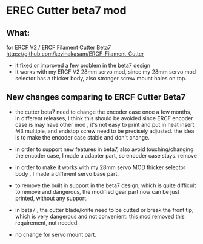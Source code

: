 # EREC Cutter beta7 mod 

## What:
 for ERCF V2 / ERCF Filament Cutter Beta7 https://github.com/kevinakasam/ERCF_Filament_Cutter
 
 * it fixed or improved a few problem in the beta7 design
 * it works with my ERCF V2  28mm servo mod, since my 28mm servo mod selector has a thicker body, also stronger screw mount holes on top.
 

## New changes comparing to ERCF Cutter Beta7
  
  * the cutter beta7 need to change the encoder case once a few months, in different releases, I think this should be avoided since ERCF encoder case is may have other mod , it's not easy to print and put in heat insert M3 multiple, and endstop screw need to be precisely adjusted. the idea is to make the encoder case stable and don't change.
  * in order to support new features in beta7, also avoid touching/changing the encoder case, I made a adapter part, so encoder case stays.
  remove
  * in order to make it works with my 28mm servo MOD thicker selector body , I made a different servo base part.
  * to remove the built in support in the beta7 design, which is quite difficult to remove and dangerous, the modified gear part now can be just printed, without any support. 
  * in beta7 , the cutter blade/knife need to be cutted or break the front tip, which is very dangerous and not convenient. this mod removed this requirement, not needed.
  
  * no change for servo mount part.
  
